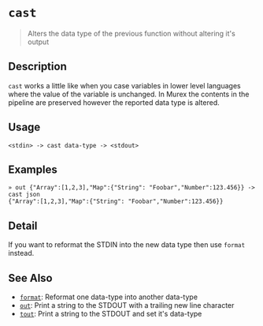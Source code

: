 # `cast`

> Alters the data type of the previous function without altering it's output

## Description

`cast` works a little like when you case variables in lower level languages
where the value of the variable is unchanged. In Murex the contents in
the pipeline are preserved however the reported data type is altered.

## Usage

```
<stdin> -> cast data-type -> <stdout>
```

## Examples

```
» out {"Array":[1,2,3],"Map":{"String": "Foobar","Number":123.456}} -> cast json
{"Array":[1,2,3],"Map":{"String": "Foobar","Number":123.456}}
```

## Detail

If you want to reformat the STDIN into the new data type then use `format`
instead.

## See Also

* [`format`](../commands/format.md):
  Reformat one data-type into another data-type
* [`out`](../commands/out.md):
  Print a string to the STDOUT with a trailing new line character
* [`tout`](../commands/tout.md):
  Print a string to the STDOUT and set it's data-type